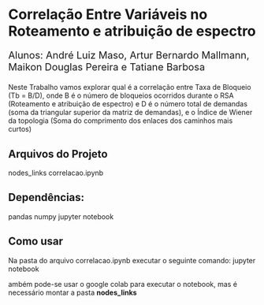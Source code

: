 <h1>Correlação Entre Variáveis no Roteamento e atribuição de espectro</h1>
<p style='font-size: 20px' >Alunos: André Luiz Maso, Artur Bernardo Mallmann, Maikon Douglas Pereira e Tatiane Barbosa</p>
    
<p>Neste Trabalho vamos explorar qual é a correlação entre Taxa de Bloqueio (Tb = B/D), onde B é o número de bloqueios ocorridos durante o RSA (Roteamento e atribuição de espectro) e D é o número total de demandas (soma da triangular superior da matriz de demandas), e o Índice de Wiener da topologia (Soma do comprimento dos enlaces dos caminhos mais curtos)</p>

<h2>Arquivos do Projeto</h2>
nodes_links
correlacao.ipynb


<h2>Dependências:</h2>
pandas
numpy
jupyter notebook

<h2>Como usar</h2>
Na pasta do arquivo correlacao.ipynb executar o seguinte comando:
jupyter notebook

<p>ambém pode-se usar o google colab para executar o notebook, mas é necessário montar a pasta <b>nodes_links<b></p>
